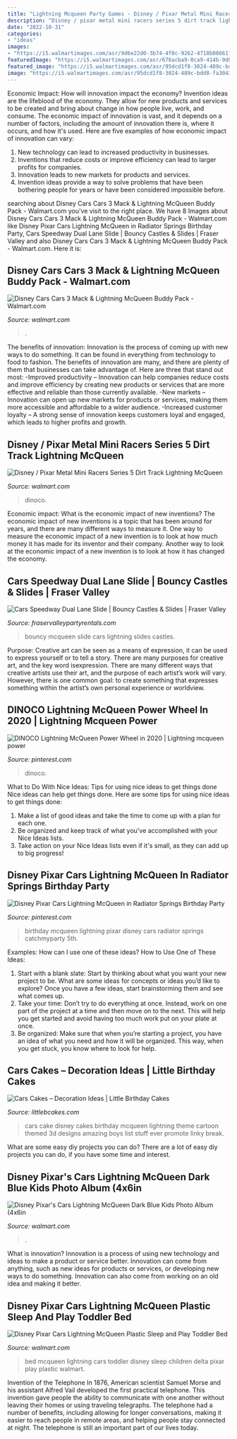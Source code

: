 ```yaml
---
title: "Lightning Mcqueen Party Games - Disney / Pixar Metal Mini Racers Series 5 Dirt Track Lightning Mcqueen"
description: "Disney / pixar metal mini racers series 5 dirt track lightning mcqueen"
date: "2022-10-31"
categories:
- "ideas"
images:
- "https://i5.walmartimages.com/asr/9d6e22d0-3b74-4f0c-9262-4718b0866176_1.d0b55638dac4b7a4b3360c91d0b7295a.jpeg"
featuredImage: "https://i5.walmartimages.com/asr/676acba9-0ca9-414b-9d07-74a3a77c954f_1.1f952368f5f6a67827f9e260e56bfc36.jpeg"
featured_image: "https://i5.walmartimages.com/asr/95dcd1f8-3024-489c-bdd8-fa30431a8e4e.7c34f127ce90360042a18ceef315fc56.jpeg"
image: "https://i5.walmartimages.com/asr/95dcd1f8-3024-489c-bdd8-fa30431a8e4e.7c34f127ce90360042a18ceef315fc56.jpeg"
---
```



Economic Impact: How will innovation impact the economy?
Invention ideas are the lifeblood of the economy. They allow for new products and services to be created and bring about change in how people live, work, and consume. The economic impact of innovation is vast, and it depends on a number of factors, including the amount of innovation there is, where it occurs, and how it's used. Here are five examples of how economic impact of innovation can vary: 
1. New technology can lead to increased productivity in businesses. 
2. Inventions that reduce costs or improve efficiency can lead to larger profits for companies. 
3. Innovation leads to new markets for products and services. 
4. Invention ideas provide a way to solve problems that have been bothering people for years or have been considered impossible before. 

	

		
searching about Disney Cars Cars 3 Mack &amp; Lightning McQueen Buddy Pack - Walmart.com you've visit to the right place. We have 8 Images about Disney Cars Cars 3 Mack &amp; Lightning McQueen Buddy Pack - Walmart.com like Disney Pixar Cars Lightning McQueen in Radiator Springs Birthday Party, Cars Speedway Dual Lane Slide | Bouncy Castles &amp; Slides | Fraser Valley and also Disney Cars Cars 3 Mack &amp; Lightning McQueen Buddy Pack - Walmart.com. Here it is:
		
    
## Disney Cars Cars 3 Mack &amp; Lightning McQueen Buddy Pack - Walmart.com

<img loading=lazy src="https://i5.walmartimages.com/asr/9d6e22d0-3b74-4f0c-9262-4718b0866176_1.d0b55638dac4b7a4b3360c91d0b7295a.jpeg" onerror="this.onerror=null;this.src='https://tse2.mm.bing.net/th?id=OIP._Mt0tQcxqpHydfnlqKJ1VwHaCv&amp;pid=15.1';" alt="Disney Cars Cars 3 Mack &amp; Lightning McQueen Buddy Pack - Walmart.com">

_Source: walmart.com_

>. 

	

The benefits of innovation:
Innovation is the process of coming up with new ways to do something. It can be found in everything from technology to food to fashion. The benefits of innovation are many, and there are plenty of them that businesses can take advantage of. Here are three that stand out most: 
-Improved productivity – Innovation can help companies reduce costs and improve efficiency by creating new products or services that are more effective and reliable than those currently available.
-New markets – Innovation can open up new markets for products or services, making them more accessible and affordable to a wider audience.
-Increased customer loyalty – A strong sense of innovation keeps customers loyal and engaged, which leads to higher profits and growth.

    
## Disney / Pixar Metal Mini Racers Series 5 Dirt Track Lightning McQueen

<img loading=lazy src="https://i5.walmartimages.com/asr/95dcd1f8-3024-489c-bdd8-fa30431a8e4e.7c34f127ce90360042a18ceef315fc56.jpeg" onerror="this.onerror=null;this.src='https://tse1.mm.bing.net/th?id=OIP.B21Lw9Ooow-0ZWY95gtXMAHaF1&amp;pid=15.1';" alt="Disney / Pixar Metal Mini Racers Series 5 Dirt Track Lightning McQueen">

_Source: walmart.com_

>dinoco. 

	

Economic impact: What is the economic impact of new inventions?
The economic impact of new inventions is a topic that has been around for years, and there are many different ways to measure it. One way to measure the economic impact of a new invention is to look at how much money it has made for its inventor and their company. Another way to look at the economic impact of a new invention is to look at how it has changed the economy.

    
## Cars Speedway Dual Lane Slide | Bouncy Castles &amp; Slides | Fraser Valley

<img loading=lazy src="https://www.fraservalleypartyrentals.com/_product_images/image_path_id81_174.jpg" onerror="this.onerror=null;this.src='https://tse2.mm.bing.net/th?id=OIP.0rDfQyPadm0foFT0p7RGFwHaEz&amp;pid=15.1';" alt="Cars Speedway Dual Lane Slide | Bouncy Castles &amp; Slides | Fraser Valley">

_Source: fraservalleypartyrentals.com_

>bouncy mcqueen slide cars lightning slides castles. 

	

Purpose:
Creative art can be seen as a means of expression, it can be used to express yourself or to tell a story. There are many purposes for creative art, and the key word isexpression. There are many different ways that creative artists use their art, and the purpose of each artist’s work will vary. However, there is one common goal: to create something that expresses something within the artist’s own personal experience or worldview.

    
## DINOCO Lightning McQueen Power Wheel In 2020 | Lightning Mcqueen Power

<img loading=lazy src="https://i.pinimg.com/736x/b4/2b/46/b42b46fac2b832dfbd64f54b3e199ced.jpg" onerror="this.onerror=null;this.src='https://tse3.mm.bing.net/th?id=OIP.GflRLS9fl6xJ6FB7MRAG8gHaJ3&amp;pid=15.1';" alt="DINOCO Lightning McQueen Power Wheel in 2020 | Lightning mcqueen power">

_Source: pinterest.com_

>dinoco. 

	

What to Do With Nice Ideas: Tips for using nice ideas to get things done
Nice ideas can help get things done. Here are some tips for using nice ideas to get things done: 
1. Make a list of good ideas and take the time to come up with a plan for each one.
2. Be organized and keep track of what you've accomplished with your Nice Ideas lists.
3. Take action on your Nice Ideas lists even if it's small, as they can add up to big progress!

    
## Disney Pixar Cars Lightning McQueen In Radiator Springs Birthday Party

<img loading=lazy src="https://i.pinimg.com/originals/01/80/9f/01809fb1004043bc1ad1db851ab924ea.jpg" onerror="this.onerror=null;this.src='https://tse1.mm.bing.net/th?id=OIP.HekJN2xb468GBDMPaDxdWwHaLU&amp;pid=15.1';" alt="Disney Pixar Cars Lightning McQueen in Radiator Springs Birthday Party">

_Source: pinterest.com_

>birthday mcqueen lightning pixar disney cars radiator springs catchmyparty 5th. 

	

Examples: How can I use one of these ideas?
How to Use One of These Ideas: 
1. Start with a blank slate: Start by thinking about what you want your new project to be. What are some ideas for concepts or ideas you’d like to explore? Once you have a few ideas, start brainstorming them and see what comes up. 
2. Take your time: Don’t try to do everything at once. Instead, work on one part of the project at a time and then move on to the next. This will help you get started and avoid having too much work put on your plate at once. 
3. Be organized: Make sure that when you’re starting a project, you have an idea of what you need and how it will be organized. This way, when you get stuck, you know where to look for help. 

    
## Cars Cakes – Decoration Ideas | Little Birthday Cakes

<img loading=lazy src="http://www.littlebcakes.com/wp-content/uploads/2014/01/Disney-Cars-Cake.jpg" onerror="this.onerror=null;this.src='https://tse4.mm.bing.net/th?id=OIP.VC0GzYxBByzPOvy1mHGI3QHaE8&amp;pid=15.1';" alt="Cars Cakes – Decoration Ideas | Little Birthday Cakes">

_Source: littlebcakes.com_

>cars cake disney cakes birthday mcqueen lightning theme cartoon themed 3d designs amazing boys list stuff ever promote linky break. 

	

What are some easy diy projects you can do?
There are a lot of easy diy projects you can do, if you have some time and interest.

    
## Disney Pixar&#039;s Cars Lightning McQueen Dark Blue Kids Photo Album (4x6in

<img loading=lazy src="https://i5.walmartimages.com/asr/fd8b3dd7-55a6-4331-a5fd-84e36989d223_1.32882854e9713d4f538fdb2c925b4d2e.jpeg" onerror="this.onerror=null;this.src='https://tse3.mm.bing.net/th?id=OIP.yEV6tEicyVylZwUYxzYeAQHaIq&amp;pid=15.1';" alt="Disney Pixar&#039;s Cars Lightning McQueen Dark Blue Kids Photo Album (4x6in">

_Source: walmart.com_

>. 

	

What is innovation?
Innovation is a process of using new technology and ideas to make a product or service better. Innovation can come from anything, such as new ideas for products or services, or developing new ways to do something. Innovation can also come from working on an old idea and making it better.

    
## Disney Pixar Cars Lightning McQueen Plastic Sleep And Play Toddler Bed

<img loading=lazy src="https://i5.walmartimages.com/asr/676acba9-0ca9-414b-9d07-74a3a77c954f_1.1f952368f5f6a67827f9e260e56bfc36.jpeg" onerror="this.onerror=null;this.src='https://tse4.mm.bing.net/th?id=OIP.cR2K2UmFhDQBI4EDFoxzUQHaFS&amp;pid=15.1';" alt="Disney Pixar Cars Lightning McQueen Plastic Sleep and Play Toddler Bed">

_Source: walmart.com_

>bed mcqueen lightning cars toddler disney sleep children delta pixar play plastic walmart. 

	

Invention of the Telephone
In 1876, American scientist Samuel Morse and his assistant Alfred Vail developed the first practical telephone. This invention gave people the ability to communicate with one another without leaving their homes or using traveling telegraphs. The telephone had a number of benefits, including allowing for longer conversations, making it easier to reach people in remote areas, and helping people stay connected at night. The telephone is still an important part of our lives today.

